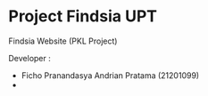 # Project Findsia UPT

Findsia Website (PKL Project)

Developer :
- Ficho Pranandasya Andrian Pratama (21201099)
- 
